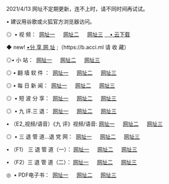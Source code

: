<p>2021/4/13 网址不定期更新，连不上时，请不同时间再试试。
<p>• 建议用谷歌或火狐官方浏览器访问。
<p>◎  • 视 频： 
<a href="http://hhc.guitarhaven.com/" target="_blank">网址一</a> 　 
<a href="http://hss.guitarhaven.com/" target="_blank">网址二</a> 　 
<a href="http://hss.guitarhaven.com/b.html" target="_blank">网址三</a>
<a href="https://yadi.sk/d/d0sUeAOpal3njw" target="_blank">　• 云下载 </a></p>
<p>◆ new! <a href="http://hpl.guitarhaven.com/a.html">•分 享 网 址</a> ;（https://b.acci.ml 请 收 藏） </p>

<p>◎•  小 站：  
<a href="http://hhc.guitarhaven.com/f.html" target="_blank">网址一</a> 　 
<a href="http://hss.guitarhaven.com/h.html" target="_blank">网址二</a> 　 
<a href="http://hss.guitarhaven.com/k/" target="_blank">网址三</a></p><p>

<p>◎  • 翻 墙 软 件 ：  
<a href="http://hhc.guitarhaven.com/ff/" target="_blank">网址一</a> 　 
<a href="http://hss.guitarhaven.com/s/read/a1_nd.html" target="_blank">网址二</a> 　 
<a href="http://hss.guitarhaven.com/ff/index.html" target="_blank">网址三</a></p>
<p>◎  • 每 日 新 闻：  
<a href="http://hhc.guitarhaven.com/day/" target="_blank">网址一</a> 　 
<a href="http://hss.guitarhaven.com/day/" target="_blank">网址二</a> 　 
<a href="http://hss.guitarhaven.com/day/index.html" target="_blank">网址三</a></p>
<p>◎   • 短 波 分 享：  
<a href="http://hhc.guitarhaven.com/h/" target="_blank">网址一</a> 　 
<a href="http://hss.guitarhaven.com/h/" target="_blank">网址二</a> 　 
<a href="http://hss.guitarhaven.com/h/index.html" target="_blank">网址三</a></p>
<p>◎   • 九 评.三 退：  
<a href="http://hhc.guitarhaven.com/t/" target="_blank">网址一</a> 　 
<a href="http://hss.guitarhaven.com/v2/index.html" target="_blank">网址二</a> 　 
<a href="http://hss.guitarhaven.com/tt/index.html" target="_blank">网址三</a> 　</p>
<p>  • （E2_视频/语音）《九 评》视频/语音: 
<a href="http://hhc.guitarhaven.com/7738.html" target="_blank">网址一</a> 　 
<a href="http://hss.guitarhaven.com/7614.html" target="_blank">网址二</a> 　 
<a href="http://hss.guitarhaven.com/7633.html" target="_blank">网址三</a></p>
<p>◎   • 三 退 管 道...退 党 网：  
<a href="http://hhc.guitarhaven.com/go/td1.html" target="_blank">网址一</a> 　 
<a href="http://hss.guitarhaven.com/go/td2.html" target="_blank">网址二</a> 　 
<a href="http://hss.guitarhaven.com/go/td3.html" target="_blank">网址三</a></p>
<p>  • （F1） 三 退 管 道（一）： 
<a href="http://hhc.guitarhaven.com/dd/" target="_blank">网址一</a> 　 
<a href="http://hss.guitarhaven.com/s/read/a1_tdx.html" target="_blank">网址二</a> 　 
<a href="http://hss.guitarhaven.com/dd/" target="_blank">网址三</a></p>
<p>  • （F2）三 退 管 道（二）： 
<a href="http://hss.guitarhaven.com/d/" target="_blank">网址一</a> 　 
<a href="http://hhc.guitarhaven.com/d/index.html" target="_blank">网址二</a> 　 
<a href="http://hss.guitarhaven.com/d/" target="_blank">网址三</a></p>
<p>◎   • PDF电子书：  
<a href="http://hhc.guitarhaven.com/p/" target="_blank">网址一</a> 　 
<a href="http://hss.guitarhaven.com/p/index.html" target="_blank">网址二</a> 　 
<a href="http://hss.guitarhaven.com/p/" target="_blank">网址三</a></p>
